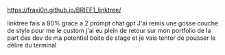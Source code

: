 https://fraxi0n.github.io/BRIEF1_linktree/

linktree fais a 80% grace a 2 prompt chat gpt J'ai remis une gosse couche de style pour me le custom 
j'ai eu plein de retour sur mon portfolio de la part des dev de ma potentiel boite de stage et je vais tenter de pousser le délire du terminal

